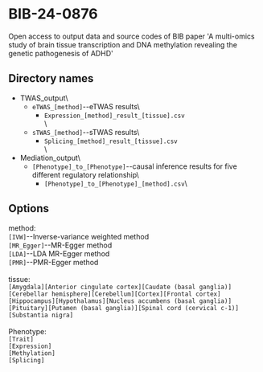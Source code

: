 # BIB-24-0876
Open access to output data and source codes of BIB paper 'A multi-omics study of brain tissue transcription and DNA methylation revealing the genetic pathogenesis of ADHD'

## Directory names
- TWAS_output\
  - `eTWAS_[method]`--eTWAS results\
    - `Expression_[method]_result_[tissue].csv`\
\
  - `sTWAS_[method]`--sTWAS results\
    - `Splicing_[method]_result_[tissue].csv`\
\
- Mediation_output\
  - `[Phenotype]_to_[Phenotype]`--causal inference results for five different regulatory relationship\
    - `[Phenotype]_to_[Phenotype]_[method].csv`\

## Options
method:\
`[IVW]`--Inverse-variance weighted method\
`[MR_Egger]`--MR-Egger method\
`[LDA]`--LDA MR-Egger method\
`[PMR]`--PMR-Egger method\
\
tissue:\
`[Amygdala][Anterior cingulate cortex][Caudate (basal ganglia)][Cerebellar hemisphere][Cerebellum][Cortex][Frontal cortex][Hippocampus][Hypothalamus][Nucleus accumbens (basal ganglia)][Pituitary][Putamen (basal ganglia)][Spinal cord (cervical c-1)][Substantia nigra]`\
\
Phenotype:\
`[Trait]`\
`[Expression]`\
`[Methylation]`\
`[Splicing]`
